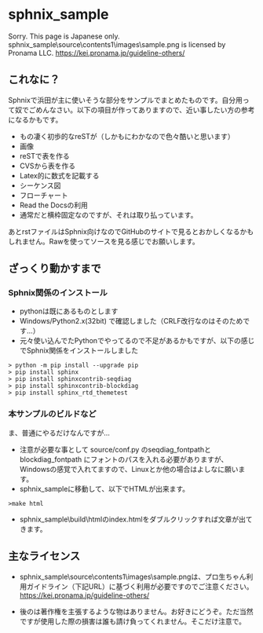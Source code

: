  sphnix_sample
=====

Sorry. This page is Japanese only.
sphnix_sample\source\contents1\images\sample.png is licensed by Pronama LLC.
https://kei.pronama.jp/guideline-others/

## これなに？

Sphnixで浜田が主に使いそうな部分をサンプルでまとめたものです。自分用って奴でごめんなさい。以下の項目が作ってありますので、近い事したい方の参考になるかもです。

* もの凄く初歩的なreSTが（しかもにわかなので色々酷いと思います）
* 画像
* reSTで表を作る
* CVSから表を作る
* Latex的に数式を記載する
* シーケンス図
* フローチャート
* Read the Docsの利用
* 通常だと横枠固定なのですが、それは取り払っています。

あとrstファイルはSphnix向けなのでGitHubのサイトで見るとおかしくなるかもしれません。Rawを使ってソースを見る感じでお願いします。

## ざっくり動かすまで

### Sphnix関係のインストール

* pythonは既にあるものとします
* Windows/Python2.x(32bit) で確認しました（CRLF改行なのはそのためです…）
* 元々使い込んでたPythonでやってるので不足があるかもですが、以下の感じでSphnix関係をインストールしました

```
> python -m pip install --upgrade pip
> pip install sphinx
> pip install sphinxcontrib-seqdiag
> pip install sphinxcontrib-blockdiag
> pip install sphinx_rtd_themetest
```
### 本サンプルのビルドなど

ま、普通にやるだけなんですが…

* 注意が必要な事として source/conf.py のseqdiag_fontpathとblockdiag_fontpath にフォントのパスを入れる必要がありますが、Windowsの感覚で入れてますので、Linuxとか他の場合はよしなに願います。
* sphnix_sampleに移動して、以下でHTMLが出来ます。
```
>make html
```
* sphnix_sample\build\htmlのindex.htmlをダブルクリックすれば文章が出てきます。

## 主なライセンス

* sphnix_sample\source\contents1\images\sample.pngは、プロ生ちゃん利用ガイドライン（下記URL）に基づく利用が必要ですのでご注意ください。
https://kei.pronama.jp/guideline-others/

* 後のは著作権を主張するような物はありません。お好きにどうぞ。ただ当然ですが使用した際の損害は誰も請け負ってくれません。そこだけ注意で。
